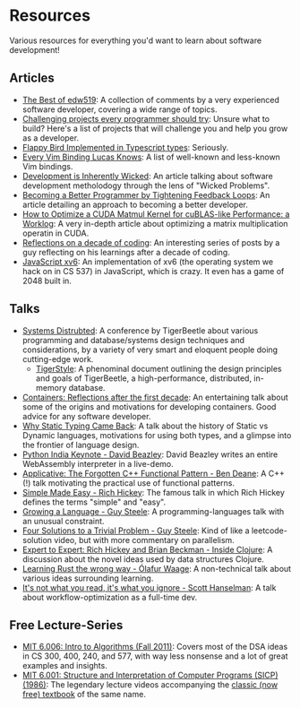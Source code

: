 # Resources
Various resources for everything you'd want to learn about software development!

## Articles
- [The Best of edw519](http://static.v25media.com/edw519_mod.html#chapter_255): A collection of comments by a very experienced software developer, covering a wide range of topics.
- [Challenging projects every programmer should try](https://austinhenley.com/blog/challengingprojects.html): Unsure what to build? Here's a list of projects that will challenge you and help you grow as a developer.
- [Flappy Bird Implemented in Typescript types](https://zackoverflow.dev/writing/flappy-bird-in-type-level-typescript/): Seriously.
- [Every Vim Binding Lucas Knows](https://scharenbroch.dev/blog/vim-bindings/): A list of well-known and less-known Vim bindings.
- [Development is Inherently Wicked](https://blog.codinghorror.com/development-is-inherently-wicked/): An article talking about software development metholodogy through the lens of "Wicked Problems".
- [Becoming a Better Programmer by Tightening Feedback Loops](https://siboehm.com/articles/22/tight-feedback-loops): An article detailing an approach to becoming a better developer.
- [How to Optimize a CUDA Matmul Kernel for cuBLAS-like Performance: a Worklog](https://siboehm.com/articles/22/CUDA-MMM): A very in-depth article about optimizing a matrix multiplication operatin in CUDA.
- [Reflections on a decade of coding](https://www.scattered-thoughts.net/writing/reflections-on-a-decade-of-coding/): An interesting series of posts by a guy reflecting on his learnings after a decade of coding.
- [JavaScript xv6](https://nullpo-head.github.io/emcc-gaia-simu/xv6.html): An implementation of xv6 (the operating system we hack on in CS 537) in JavaScript, which is crazy. It even has a game of 2048 built in.

## Talks
- [Systems Distrubted](https://www.youtube.com/playlist?list=PL9eL-xg48OM09LwyjF_cXwoJHHngXMPxJ): A conference by TigerBeetle about various programming and database/systems design techniques and considerations, by a variety of very smart and eloquent people doing cutting-edge work.
    - [TigerStyle](https://github.com/tigerbeetle/tigerbeetle/blob/main/docs/TIGER_STYLE.md): A phenominal document outlining the design principles and goals of TigerBeetle, a high-performance, distributed, in-memory database.
- [Containers: Reflections after the first decade](https://youtu.be/xXWaECk9XqM): An entertaining talk about some of the origins and motivations for developing containers. Good advice for any software developer.
- [Why Static Typing Came Back](https://youtu.be/Tml94je2edk): A talk about the history of Static vs Dynamic languages, motivations for using both types, and a glimpse into the frontier of language design.
- [Python India Keynote - David Beazley](https://youtube.com/watch?v=VUT386_GKI8): David Beazley writes an entire WebAssembly interpreter in a live-demo.
- [Applicative: The Forgotten C++ Functional Pattern - Ben Deane](https://www.youtube.com/watch?v=KDn28TZdKb4): A C++ (!) talk motivating the practical use of functional patterns.
- [Simple Made Easy - Rich Hickey](https://youtube.com/watch?v=LKtk3HCgTa8): The famous talk in which Rich Hickey defines the terms "simple" and "easy".
- [Growing a Language - Guy Steele](https://www.youtube.com/watch?v=_ahvzDzKdB0): A programming-languages talk with an unusual constraint.
- [Four Solutions to a Trivial Problem - Guy Steele](https://www.youtube.com/watch?v=ftcIcn8AmSY): Kind of like a leetcode-solution video, but with more commentary on parallelism.
- [Expert to Expert: Rich Hickey and Brian Beckman - Inside Clojure](https://www.youtube.com/watch?v=wASCH_gPnDw): A discussion about the novel ideas used by data structures Clojure.
- [Learning Rust the wrong way - Ólafur Waage](https://youtube.com/watch?v=DL9LANLg5EA): A non-technical talk about various ideas surrounding learning.
- [It's not what you read, it's what you ignore - Scott Hanselman](https://youtube.com/watch?v=IWPgUn8tL8s): A talk about workflow-optimization as a full-time dev.

## Free Lecture-Series
- [MIT 6.006: Intro to Algorithms (Fall 2011)](https://www.youtube.com/watch?v=HtSuA80QTyo&list=PL-K_ib5mxHXkBD_3_79TPS8xvcw49pVcc): Covers most of the DSA ideas in CS 300, 400, 240, and 577, with way less nonsense and a lot of great examples and insights.
- [MIT 6.001: Structure and Interpretation of Computer Programs (SICP) (1986)](https://www.youtube.com/playlist?list=PLE18841CABEA24090): The legendary lecture videos accompanying the [classic (now free) textbook](https://web.mit.edu/6.001/6.037/sicp.pdf) of the same name.
